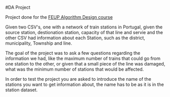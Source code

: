 #DA Project

Project done for the [FEUP  Algorithm Design course](https://sigarra.up.pt/feup/en/ucurr_geral.ficha_uc_view?pv_ocorrencia_id=520321)

Given two CSV's, one with a network of train stations in Portugal, given the source station, destionation station, capacity of that line and servie and the other CSV had information about each Station, such as the district, municipality, Township and line.

The goal of the project was to ask a few questions regarding the information we had, like the maximum number of trains that could go from one station to the other, or given that a small piece of the line was damaged, what was the minimum number of stations that would be affected.

In order to test the project you are asked to introduce the name of the stations you want to get information about, the name has to be as it is in the station dataset. 